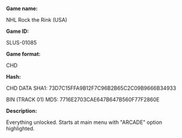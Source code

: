 **Game name:**

NHL Rock the Rink (USA)

**Game ID:**

SLUS-01085

**Game format:**

CHD

**Hash:**

CHD DATA SHA1: 73D7C15FFA9B12F7C96B2B65C2C09B9666B34933

BIN (TRACK 01) MD5: 7716E2703CAE647B647B560F77F2860E

**Description:**

Everything unlocked. Starts at main menu with "ARCADE" option highlighted.